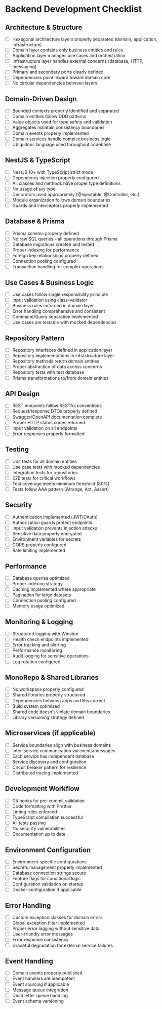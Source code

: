 # Backend Development Checklist

## Architecture & Structure
- [ ] Hexagonal architecture layers properly separated (domain, application, infrastructure)
- [ ] Domain layer contains only business entities and rules
- [ ] Application layer manages use cases and orchestration
- [ ] Infrastructure layer handles external concerns (database, HTTP, messaging)
- [ ] Primary and secondary ports clearly defined
- [ ] Dependencies point inward toward domain core
- [ ] No circular dependencies between layers

## Domain-Driven Design
- [ ] Bounded contexts properly identified and separated
- [ ] Domain entities follow DDD patterns
- [ ] Value objects used for type safety and validation
- [ ] Aggregates maintain consistency boundaries
- [ ] Domain events properly implemented
- [ ] Domain services handle complex business logic
- [ ] Ubiquitous language used throughout codebase

## NestJS & TypeScript
- [ ] NestJS 10+ with TypeScript strict mode
- [ ] Dependency injection properly configured
- [ ] All classes and methods have proper type definitions
- [ ] No usage of `any` type
- [ ] Decorators used appropriately (@Injectable, @Controller, etc.)
- [ ] Module organization follows domain boundaries
- [ ] Guards and interceptors properly implemented

## Database & Prisma
- [ ] Prisma schema properly defined
- [ ] No raw SQL queries - all operations through Prisma
- [ ] Database migrations created and tested
- [ ] Proper indexing for performance
- [ ] Foreign key relationships properly defined
- [ ] Connection pooling configured
- [ ] Transaction handling for complex operations

## Use Cases & Business Logic
- [ ] Use cases follow single responsibility principle
- [ ] Input validation using class-validator
- [ ] Business rules enforced in domain layer
- [ ] Error handling comprehensive and consistent
- [ ] Command/Query separation implemented
- [ ] Use cases are testable with mocked dependencies

## Repository Pattern
- [ ] Repository interfaces defined in application layer
- [ ] Repository implementations in infrastructure layer
- [ ] Repository methods return domain entities
- [ ] Proper abstraction of data access concerns
- [ ] Repository tests with test database
- [ ] Prisma transformations to/from domain entities

## API Design
- [ ] REST endpoints follow RESTful conventions
- [ ] Request/response DTOs properly defined
- [ ] Swagger/OpenAPI documentation complete
- [ ] Proper HTTP status codes returned
- [ ] Input validation on all endpoints
- [ ] Error responses properly formatted

## Testing
- [ ] Unit tests for all domain entities
- [ ] Use case tests with mocked dependencies
- [ ] Integration tests for repositories
- [ ] E2E tests for critical workflows
- [ ] Test coverage meets minimum threshold (80%)
- [ ] Tests follow AAA pattern (Arrange, Act, Assert)

## Security
- [ ] Authentication implemented (JWT/OAuth)
- [ ] Authorization guards protect endpoints
- [ ] Input validation prevents injection attacks
- [ ] Sensitive data properly encrypted
- [ ] Environment variables for secrets
- [ ] CORS properly configured
- [ ] Rate limiting implemented

## Performance
- [ ] Database queries optimized
- [ ] Proper indexing strategy
- [ ] Caching implemented where appropriate
- [ ] Pagination for large datasets
- [ ] Connection pooling configured
- [ ] Memory usage optimized

## Monitoring & Logging
- [ ] Structured logging with Winston
- [ ] Health check endpoints implemented
- [ ] Error tracking and alerting
- [ ] Performance monitoring
- [ ] Audit logging for sensitive operations
- [ ] Log rotation configured

## MonoRepo & Shared Libraries
- [ ] Nx workspace properly configured
- [ ] Shared libraries properly structured
- [ ] Dependencies between apps and libs correct
- [ ] Build system optimized
- [ ] Shared code doesn't violate domain boundaries
- [ ] Library versioning strategy defined

## Microservices (if applicable)
- [ ] Service boundaries align with business domains
- [ ] Inter-service communication via events/messages
- [ ] Each service has independent database
- [ ] Service discovery and configuration
- [ ] Circuit breaker pattern for resilience
- [ ] Distributed tracing implemented

## Development Workflow
- [ ] Git hooks for pre-commit validation
- [ ] Code formatting with Prettier
- [ ] Linting rules enforced
- [ ] TypeScript compilation successful
- [ ] All tests passing
- [ ] No security vulnerabilities
- [ ] Documentation up to date

## Environment Configuration
- [ ] Environment-specific configurations
- [ ] Secrets management properly implemented
- [ ] Database connection strings secure
- [ ] Feature flags for conditional logic
- [ ] Configuration validation on startup
- [ ] Docker configuration if applicable

## Error Handling
- [ ] Custom exception classes for domain errors
- [ ] Global exception filter implemented
- [ ] Proper error logging without sensitive data
- [ ] User-friendly error messages
- [ ] Error response consistency
- [ ] Graceful degradation for external service failures

## Event Handling
- [ ] Domain events properly published
- [ ] Event handlers are idempotent
- [ ] Event sourcing if applicable
- [ ] Message queue integration
- [ ] Dead letter queue handling
- [ ] Event schema versioning